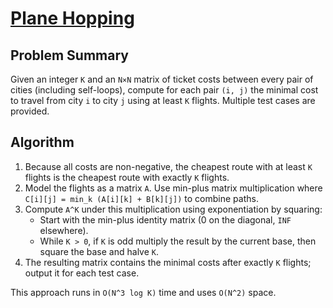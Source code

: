 # [Plane Hopping](https://www.spoj.com/problems/PLHOP/)

## Problem Summary
Given an integer `K` and an `N×N` matrix of ticket costs between every pair of cities (including self-loops), compute for each pair `(i, j)` the minimal cost to travel from city `i` to city `j` using at least `K` flights. Multiple test cases are provided.

## Algorithm
1. Because all costs are non-negative, the cheapest route with at least `K` flights is the cheapest route with exactly `K` flights.
2. Model the flights as a matrix `A`. Use min-plus matrix multiplication where `C[i][j] = min_k (A[i][k] + B[k][j])` to combine paths.
3. Compute `A^K` under this multiplication using exponentiation by squaring:
   - Start with the min-plus identity matrix (0 on the diagonal, `INF` elsewhere).
   - While `K > 0`, if `K` is odd multiply the result by the current base, then square the base and halve `K`.
4. The resulting matrix contains the minimal costs after exactly `K` flights; output it for each test case.

This approach runs in `O(N^3 log K)` time and uses `O(N^2)` space.
